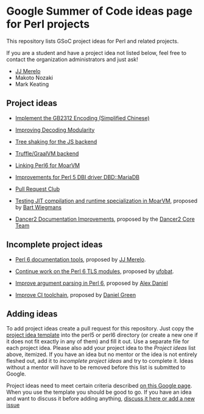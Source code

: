 Google Summer of Code ideas page for Perl projects
==================================================

This repository lists GSoC project ideas for Perl and related projects.

If you are a student and have a project idea not listed below, feel free to contact the organization administrators and just ask!

* [JJ Merelo](https://github.com/JJ)
* Makoto Nozaki
* Mark Keating


Project ideas
-------------

* [Implement the GB2312 Encoding (Simplified Chinese)](perl6/GB2312-encoding-decoding.md)

* [Improving Decoding Modularity](perl6/decoding-modularity.md)
  
* [Tree shaking for the JS backend](perl6/js-tree-shaking.md)

* [Truffle/GraalVM backend](perl6/truffle.md)

* [Linking Perl6 for MoarVM](perl6/linking.md)

* [Improvements for Perl 5 DBI driver DBD::MariaDB](perl5/DBD-MariaDB.pod)


* [Pull Request Club](perl5/PullRequestClub.md)

* [Testing JIT compilation and runtime specialization in MoarVM](perl6/spesh-jit-testing.md), proposed by [Bart Wiegmans](https://github.com/bdw)

* [Dancer2 Documentation Improvements](perl5/dancer2-docs.md), proposed by the [Dancer2 Core Team](https://github.com/PerlDancer)


Incomplete project ideas
------------------------

* [Perl 6 documentation tools](perl6/docs.md), proposed by [JJ Merelo](https://github.com/JJ).

* [Continue work on the Perl 6 TLS modules](perl6/TLS.md), proposed
  by [ufobat](https://github.com/ufobat).

* [Improve argument parsing in Perl 6](perl6/argument-parsing.md),
  proposed by [Alex Daniel](https://github.com/AlexDaniel)

* [Improve CI toolchain](perl6/build-toolchain-improvements.md),
  proposed by [Daniel Green](https://github.com/masterduke17)


Adding ideas
------------

To add project ideas create a pull request for this repository.
Just copy the [project idea template](project_template.md) into the perl5 or perl6 directory (or create a new one if it does not fit exactly in any of them) and fill it out. Use a separate file for each project idea.
Please also add your project idea to the *Project ideas* list above, itemized. If you have an idea but no mentor or the idea is not entirely fleshed out, add it to *incomplete project ideas* and try to complete it. Ideas without a mentor will have to be removed before this list is submitted to Google.

Project ideas need to meet certain criteria described [on this Google page](https://google.github.io/gsocguides/mentor/defining-a-project-ideas-list). When you use the template you should be good to go. If you have an idea and want to discuss it before adding anything, [discuss it here or add a new issue](https://github.com/perl-gsoc-2019/ideas/issues/8)

